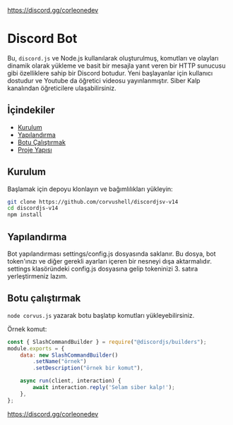 https://discord.gg/corleonedev
# Discord Bot
Bu, `discord.js` ve Node.js kullanılarak oluşturulmuş, komutları ve olayları dinamik olarak yükleme ve basit bir mesajla yanıt veren bir HTTP sunucusu gibi özelliklere sahip bir Discord botudur. Yeni başlayanlar için kullanıcı dostudur ve Youtube da öğretici videosu yayınlanmıştır. Siber Kalp kanalından öğreticilere ulaşabilirsiniz.

## İçindekiler
- [Kurulum](#kurulum)
- [Yapılandırma](#yapılandırma)
- [Botu Çalıştırmak](#running-the-bot)
- [Proje Yapısı](#project-structure)
## Kurulum
Başlamak için depoyu klonlayın ve bağımlılıkları yükleyin:
```bash
git clone https://github.com/corvushell/discordjsv-v14
cd discordjs-v14
npm install
```
## Yapılandırma
Bot yapılandırması settings/config.js dosyasında saklanır. Bu dosya, bot token'ınızı ve diğer gerekli ayarları içeren bir nesneyi dışa aktarmalıdır. settings klasöründeki config.js dosyasına gelip tokeninizi 3. satıra yerleştirmeniz lazım.
## Botu çalıştırmak
`node corvus.js` yazarak botu başlatıp komutları yükleyebilirsiniz.

Örnek komut:
```js
const { SlashCommandBuilder } = require("@discordjs/builders");
module.exports = {
    data: new SlashCommandBuilder()
        .setName("örnek")
        .setDescription("örnek bir komut"),

    async run(client, interaction) {
        await interaction.reply('Selam siber kalp!');
    },
};
```
https://discord.gg/corleonedev
